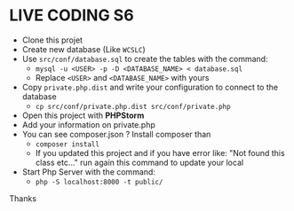 # LIVE CODING S6
- Clone this projet
- Create new database (Like `WCSLC`)
- Use `src/conf/database.sql` to create the tables with the command:
    - `mysql -u <USER> -p -D <DATABASE_NAME> < database.sql`
    - Replace `<USER>` and `<DATABASE_NAME>` with yours
- Copy `private.php.dist` and write your configuration to connect to the database
    - `cp src/conf/private.php.dist src/conf/private.php`
- Open this project with **PHPStorm**
- Add your information on private.php
- You can see composer.json ? Install composer than
    - `composer install`
    - If you updated this project and if you have error like: "Not found this class etc..." run again this command to update your local
- Start Php Server with the command:
    - `php -S localhost:8000 -t public/`
    
Thanks